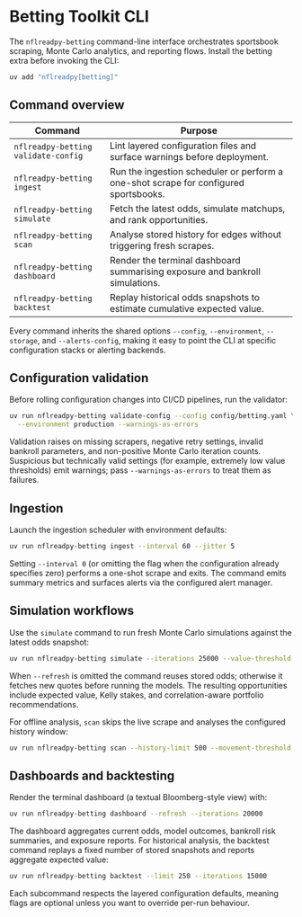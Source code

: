# Betting Toolkit CLI

The `nflreadpy-betting` command-line interface orchestrates sportsbook scraping,
Monte Carlo analytics, and reporting flows. Install the betting extra before
invoking the CLI:

```bash
uv add "nflreadpy[betting]"
```

## Command overview

| Command | Purpose |
| --- | --- |
| `nflreadpy-betting validate-config` | Lint layered configuration files and surface warnings before deployment. |
| `nflreadpy-betting ingest` | Run the ingestion scheduler or perform a one-shot scrape for configured sportsbooks. |
| `nflreadpy-betting simulate` | Fetch the latest odds, simulate matchups, and rank opportunities. |
| `nflreadpy-betting scan` | Analyse stored history for edges without triggering fresh scrapes. |
| `nflreadpy-betting dashboard` | Render the terminal dashboard summarising exposure and bankroll simulations. |
| `nflreadpy-betting backtest` | Replay historical odds snapshots to estimate cumulative expected value. |

Every command inherits the shared options `--config`, `--environment`,
`--storage`, and `--alerts-config`, making it easy to point the CLI at specific
configuration stacks or alerting backends.

## Configuration validation

Before rolling configuration changes into CI/CD pipelines, run the validator:

```bash
uv run nflreadpy-betting validate-config --config config/betting.yaml \
  --environment production --warnings-as-errors
```

Validation raises on missing scrapers, negative retry settings, invalid bankroll
parameters, and non-positive Monte Carlo iteration counts. Suspicious but
technically valid settings (for example, extremely low value thresholds) emit
warnings; pass `--warnings-as-errors` to treat them as failures.

## Ingestion

Launch the ingestion scheduler with environment defaults:

```bash
uv run nflreadpy-betting ingest --interval 60 --jitter 5
```

Setting `--interval 0` (or omitting the flag when the configuration already
specifies zero) performs a one-shot scrape and exits. The command emits summary
metrics and surfaces alerts via the configured alert manager.

## Simulation workflows

Use the `simulate` command to run fresh Monte Carlo simulations against the
latest odds snapshot:

```bash
uv run nflreadpy-betting simulate --iterations 25000 --value-threshold 0.03
```

When `--refresh` is omitted the command reuses stored odds; otherwise it fetches
new quotes before running the models. The resulting opportunities include
expected value, Kelly stakes, and correlation-aware portfolio recommendations.

For offline analysis, `scan` skips the live scrape and analyses the configured
history window:

```bash
uv run nflreadpy-betting scan --history-limit 500 --movement-threshold 20
```

## Dashboards and backtesting

Render the terminal dashboard (a textual Bloomberg-style view) with:

```bash
uv run nflreadpy-betting dashboard --refresh --iterations 20000
```

The dashboard aggregates current odds, model outcomes, bankroll risk summaries,
and exposure reports. For historical analysis, the backtest command replays a
fixed number of stored snapshots and reports aggregate expected value:

```bash
uv run nflreadpy-betting backtest --limit 250 --iterations 15000
```

Each subcommand respects the layered configuration defaults, meaning flags are
optional unless you want to override per-run behaviour.

